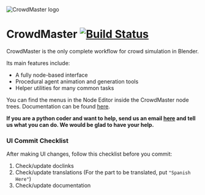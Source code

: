 ![CrowdMaster logo](https://github.com/johnroper100/CrowdMaster/raw/master/CrowdMaster-logo.gif)
# CrowdMaster [![Build Status](https://travis-ci.org/johnroper100/CrowdMaster.svg?branch=rust-core)](https://travis-ci.org/johnroper100/CrowdMaster)

CrowdMaster is the only complete workflow for crowd simulation in Blender.

Its main features include:
* A fully node-based interface
* Procedural agent animation and generation tools
* Helper utilities for many common tasks

You can find the menus in the Node Editor inside the CrowdMaster node trees. Documentation can be found [here](http://crowdmaster.org/docs/).

__If you are a python coder and want to help, send us an email [here](mailto:crowdmaster@jmroper.com) and tell us what you can do. We would be glad to have your help.__

### UI Commit Checklist

After making UI changes, follow this checklist before you commit:

1. Check/update doclinks
2. Check/update translations (For the part to be translated, put `"Spanish Here"`)
3. Check/update documentation
